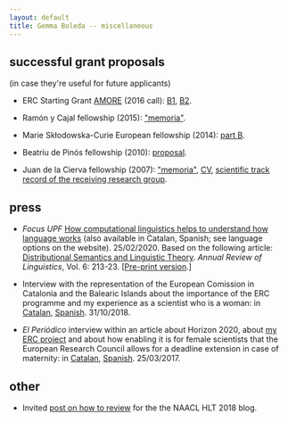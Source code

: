 ```yaml
---
layout: default
title: Gemma Boleda -- miscellaneous
---
```


## successful grant proposals

(in case they're useful for future applicants)

- ERC Starting Grant [AMORE](https://www.upf.edu/web/amore) (2016 call): [B1](proposals/B1-AMORE-ERC_StG_2016-def.pdf), [B2](proposals/B2-AMORE-ERC_StG_2016-def.pdf).

- Ramón y Cajal fellowship (2015): ["memoria"](proposals/2015_memoria_lineas_invest_investigadores_ryc_MINECO-gboleda-sub.pdf).

- Marie Skłodowska-Curie European fellowship (2014): [part B](proposals/gboleda-1.MSCA-IF-EF-ST-Part-B-final.pdf).

- Beatriu de Pinós fellowship (2010): [proposal](proposals/annex__bp_2010_mod_a_(ii)GBT_v3.pdf).

- Juan de la Cierva fellowship (2007): ["memoria"](proposals/memoria-jdc07-gbt-english.pdf), [CV](proposals/cv-jd-c07-gbt.pdf), [scientific track record of the receiving research group](proposals/historial-jdc07-gbt-english.pdf).

## press

- _Focus UPF_  [How computational linguistics helps to understand how language works](https://www.upf.edu/web/focus/inici/-/asset_publisher/HmdVwKrOeKpM/content/id/232783382/maximized) (also available in Catalan, Spanish; see language options on the website). 25/02/2020. Based on the following article: [Distributional Semantics and Linguistic Theory](http://www.annualreviews.org/eprint/49J5VEMAMTAXAHVCUVDF/full/10.1146/annurev-linguistics-011619-030303). _Annual Review of Linguistics_, Vol. 6: 213-23. [[Pre-print version](https://arxiv.org/pdf/1905.01896.pdf).]

- Interview with the representation of the European Comission in Catalonia and the Balearic Islands about the importance of the ERC programme and my experience as a scientist who is a woman: in [Catalan](https://ec.europa.eu/spain/barcelona/news/els-programes-de-la-ue-han-representat-un-salt-qualitatiu-en-la-recerca-que-es-pot-fer-europa_ca), [Spanish](https://ec.europa.eu/spain/barcelona/news/els-programes-de-la-ue-han-representat-un-salt-qualitatiu-en-la-recerca-que-es-pot-fer-europa_es). 31/10/2018.

- _El Periódico_ interview within an article about Horizon 2020, about [my ERC project](https://www.upf.edu/web/amore) and about how enabling it is for female scientists that the European Research Council allows for a deadline extension in case of maternity: in [Catalan](https://www.elperiodico.cat/ca/ciencia/20170325/tres-investigadors-que-treballen-projectes-innovadors-financats-ue-expliquen-les-seves-experiencies-5923169), [Spanish](https://www.elperiodico.com/es/ciencia/20170325/tres-investigadores-que-trabajan-proyectos-innovadores-financiados-ue-explican-sus-experiencias-5923169). 25/03/2017.

## other

- Invited [post on how to review](https://naacl2018.wordpress.com/2018/01/04/reviewing-advice-by-gemma-boleda/) for the the NAACL HLT 2018 blog.
